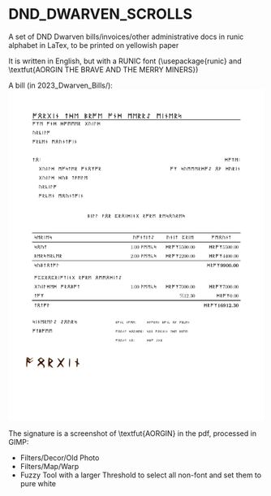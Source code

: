 # DND_DWARVEN_SCROLLS
A set of DND Dwarven bills/invoices/other administrative docs in runic alphabet in LaTex, to be printed on yellowish paper

It is written in English, but with a RUNIC font (\usepackage{runic} and \textfut{AORGIN THE BRAVE AND THE MERRY MINERS})

A bill (in 2023_Dwarven_Bills/):
![A Dwarven Bill](2023_Dwarven_Bills/bill.png "A Dwarven Bill")

The signature is a screenshot of \textfut{AORGIN} in the pdf, processed in GIMP:

- Filters/Decor/Old Photo
- Filters/Map/Warp
- Fuzzy Tool with a larger Threshold to select all non-font and set them to pure white 
